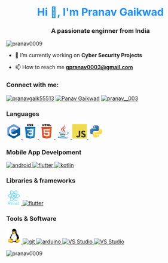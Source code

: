 <h1 style="color:DodgerBlue;", align="center">Hi 👋, I'm Pranav Gaikwad</h1>
<h3 align="center">A passionate enginner from India</h3>

<p align="left"> <img src="https://komarev.com/ghpvc/?username=pranav0009&label=Profile%20views&color=0e75b6&style=flat" alt="pranav0009" /> </p>

- 🔭 I’m currently working on **Cyber Security Projects**

- 📫 How to reach me **gpranav0003@gmail.com**

<h3 align="left">Connect with me:</h3>
<p align="left">
<a href="https://twitter.com/pranavgaik55513" target="blank"><img align="center" src="https://raw.githubusercontent.com/rahuldkjain/github-profile-readme-generator/master/src/images/icons/Social/twitter.svg" alt="pranavgaik55513" height="30" width="40" /></a>
<a href="https://www.linkedin.com/in/pranav-gaikwad-432197250/" target="blank"><img align="center" src="https://raw.githubusercontent.com/rahuldkjain/github-profile-readme-generator/master/src/images/icons/Social/linked-in-alt.svg" alt="Panav Gaikwad" height="30" width="40" /></a>
<a href="https://instagram.com/pranav__003" target="blank"><img align="center" src="https://raw.githubusercontent.com/rahuldkjain/github-profile-readme-generator/master/src/images/icons/Social/instagram.svg" alt="pranav__003" height="30" width="40" /></a>
</p>
</p>
</p>

<h3 align="left">Languages</h3>
<p align="left">  
 
<a href="https://www.cprogramming.com/" target="_blank" rel="noreferrer"> <img src="https://raw.githubusercontent.com/devicons/devicon/master/icons/c/c-original.svg" alt="c" width="40" height="40"/> </a> 
<a href="https://www.w3schools.com/css/" target="_blank" rel="noreferrer"> <img src="https://raw.githubusercontent.com/devicons/devicon/master/icons/css3/css3-original-wordmark.svg" alt="css3" width="40" height="40"/> </a> 
<a href="https://www.w3.org/html/" target="_blank" rel="noreferrer"> <img src="https://raw.githubusercontent.com/devicons/devicon/master/icons/html5/html5-original-wordmark.svg" alt="html5" width="40" height="40"/> </a> 
<a href="https://www.java.com" target="_blank" rel="noreferrer"> <img src="https://raw.githubusercontent.com/devicons/devicon/master/icons/java/java-original.svg" alt="java" width="40" height="40"/> </a> 
<a href="https://developer.mozilla.org/en-US/docs/Web/JavaScript" target="_blank" rel="noreferrer"> <img src="https://raw.githubusercontent.com/devicons/devicon/master/icons/javascript/javascript-original.svg" alt="javascript" width="40" height="40"/> </a> 
<a href="https://www.python.org" target="_blank" rel="noreferrer"> <img src="https://raw.githubusercontent.com/devicons/devicon/master/icons/python/python-original.svg" alt="python" width="40" height="40"/> </a> 
 </p>

<h3 align="left">Mobile App Develpoment</h3>
<p align="left">
<a href="https://developer.android.com" target="_blank" rel="noreferrer"> <img src="https://img.icons8.com/?size=48&id=04OFrkjznvcd&format=png" alt="android" width="40" height="40"/> </a>
<a href="https://flutter.dev" target="_blank" rel="noreferrer"> <img src="https://www.vectorlogo.zone/logos/flutterio/flutterio-icon.svg" alt="flutter" width="40" height="40"/> </a>
<a href="https://kotlinlang.org" target="_blank" rel="noreferrer"> <img src="https://www.vectorlogo.zone/logos/kotlinlang/kotlinlang-icon.svg" alt="kotlin" width="40" height="40"/> </a> 
</p>

<h3 align="left">Libraries & frameworks</h3>
<p align="justify">
<a href="https://reactjs.org/" target="_blank" rel="noreferrer"> <img src="https://raw.githubusercontent.com/devicons/devicon/master/icons/react/react-original-wordmark.svg" alt="react" width="40" height="40"/> </a>
<a href="https://flutter.dev" target="_blank" rel="noreferrer"> <img src="https://www.vectorlogo.zone/logos/flutterio/flutterio-icon.svg" alt="flutter" width="40" height="40"/> </a> 
</p>

<h3 align="left">Tools & Software</h3>
<a href="https://www.linux.org/" target="_blank" rel="noreferrer"> <img src="https://raw.githubusercontent.com/devicons/devicon/master/icons/linux/linux-original.svg" alt="linux" width="40" height="40"/> </a> 
<a href="https://git-scm.com/" target="_blank" rel="noreferrer"> <img src="https://www.vectorlogo.zone/logos/git-scm/git-scm-icon.svg" alt="git" width="40" height="40"/> </a> 
<a href="https://www.arduino.cc/" target="_blank" rel="noreferrer"> <img src="https://cdn.worldvectorlogo.com/logos/arduino-1.svg" alt="arduino" width="40" height="40"/> </a>
<a href="https://code.visualstudio.com/" target="_blank" rel="noreferrer"> <img src="https://img.icons8.com/?size=48&id=9OGIyU8hrxW5&format=png" alt="VS Studio" width="40" height="40"/> </a>
<a href="https://jupyter.org/install" target="_blank" rel="noreferrer"> <img src="https://img.icons8.com/?size=48&id=J0SgMWzAxqFj&format=png" alt="VS Studio" width="40" height="40"/> </a>



<p><img align="center" src="https://github-readme-stats.vercel.app/api/top-langs?username=pranav0009&show_icons=true&locale=en&layout=compact" alt="pranav0009" /></p>

